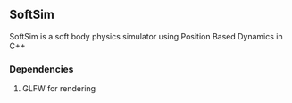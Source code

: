 ## SoftSim

SoftSim is a soft body physics simulator using Position Based Dynamics in C++

### Dependencies
1. GLFW for rendering
